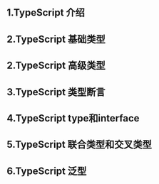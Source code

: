 ## 1.TypeScript 介绍
## 2.TypeScript 基础类型
## 2.TypeScript 高级类型
## 3.TypeScript 类型断言
## 4.TypeScript type和interface
## 5.TypeScript 联合类型和交叉类型
## 6.TypeScript 泛型